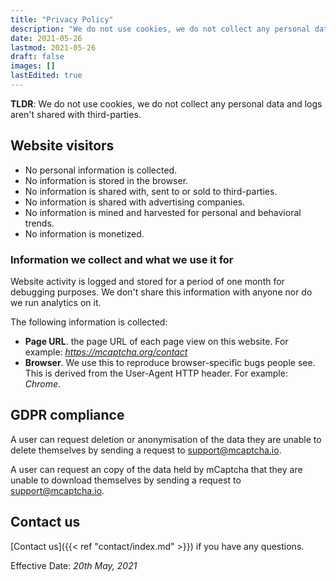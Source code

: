 ```yaml
---
title: "Privacy Policy"
description: "We do not use cookies, we do not collect any personal data and logs aren't shared with third-parties."
date: 2021-05-26
lastmod: 2021-05-26
draft: false
images: []
lastEdited: true
---
```


**TLDR**: We do not use cookies, we do not collect any personal data and
logs aren't shared with third-parties.

## Website visitors

- No personal information is collected.
- No information is stored in the browser.
- No information is shared with, sent to or sold to third-parties.
- No information is shared with advertising companies.
- No information is mined and harvested for personal and behavioral trends.
- No information is monetized.

### Information we collect and what we use it for

Website activity is logged and stored for a period of one month for
debugging purposes. We don't share this information with anyone nor do
we run analytics on it.

The following information is collected:

- **Page URL**. the page URL of each page view on this website. For
  example: _https://mcaptcha.org/contact_
- **Browser**. We use this to reproduce browser-specific bugs people
  see. This is derived from the User-Agent HTTP header. For example: _Chrome_.

## GDPR compliance

A user can request deletion or anonymisation of the data they are unable
to delete themselves by sending a request to support@mcaptcha.io.

A user can request an copy of the data held by mCaptcha that they are unable
to download themselves by sending a request to support@mcaptcha.io.

## Contact us

[Contact us]({{< ref "contact/index.md" >}}) if you have any questions.

Effective Date: _20th May, 2021_
